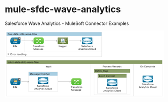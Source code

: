 # mule-sfdc-wave-analytics
Salesforce Wave Analytics - MuleSoft Connector Examples

<img src="https://raw.githubusercontent.com/djuang1/mule-sfdc-wave-analytics/master/docs/mule-sfdc-wave-analytics.png" width="500"/>
